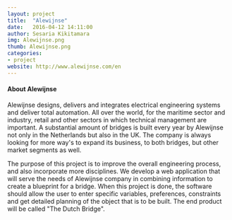```yaml
---
layout: project
title:  "Alewijnse"
date:   2016-04-12 14:11:00
author: Sesaria Kikitamara
img: Alewijnse.png
thumb: Alewijnse.png
categories:
- project
website: http://www.alewijnse.com/en
---
```


#### About Alewijnse

Alewijnse designs, delivers and integrates electrical engineering systems and deliver total automation. 
All over the world, for the maritime sector and industry, retail and other sectors in which technical management are important.
A substantial amount of bridges is built every year by Alewijnse not only in the Netherlands but also in the UK. 
The company is always looking for more way's to expand its business, to both bridges, but other market segments as well.

The purpose of this project is to improve the overall engineering process, and also incorporate more disciplines.
We develop a web application that will serve the needs of Alewijnse company in combining information to create a blueprint for a bridge.
When this project is done, the software should allow the user to enter specific variables, preferences, constraints and get detailed
planning of the object that is to be built. The end product will be called "The Dutch Bridge".
